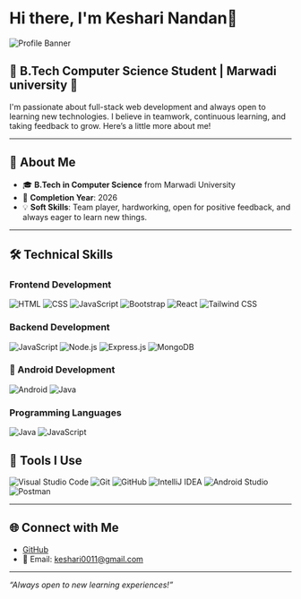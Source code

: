 # Hi there, I'm  Keshari Nandan👋

![Profile Banner](https://media.giphy.com/media/qgQUggAC3Pfv687qPC/giphy.gif)

## 🌟 B.Tech Computer Science Student | Marwadi university 🌟

I'm passionate about full-stack web development and always open to learning new technologies. I believe in teamwork, continuous learning, and taking feedback to grow. Here’s a little more about me!

---

## 🧳 About Me

- 🎓 **B.Tech in Computer Science** from Marwadi University  
- 🎯 **Completion Year**: 2026  
- 💡 **Soft Skills**: Team player, hardworking, open for positive feedback, and always eager to learn new things.

---

## 🛠 Technical Skills

### Frontend Development
![HTML](https://img.shields.io/badge/HTML-red?style=for-the-badge&logo=html5)
![CSS](https://img.shields.io/badge/CSS-blue?style=for-the-badge&logo=css3)
![JavaScript](https://img.shields.io/badge/JavaScript-yellow?style=for-the-badge&logo=javascript)
![Bootstrap](https://img.shields.io/badge/Bootstrap-purple?style=for-the-badge&logo=bootstrap)
![React](https://img.shields.io/badge/React-blue?style=for-the-badge&logo=react)
![Tailwind CSS](https://img.shields.io/badge/TailwindCSS-teal?style=for-the-badge&logo=tailwind-css)

### Backend Development
![JavaScript](https://img.shields.io/badge/JavaScript-yellow?style=for-the-badge&logo=javascript)
![Node.js](https://img.shields.io/badge/Node.js-green?style=for-the-badge&logo=node.js)
![Express.js](https://img.shields.io/badge/Express.js-black?style=for-the-badge&logo=express)
![MongoDB](https://img.shields.io/badge/MongoDB-green?style=for-the-badge&logo=mongodb)

### 📱 Android Development
![Android](https://img.shields.io/badge/Android-3DDC84?style=for-the-badge&logo=android&logoColor=white)
![Java](https://img.shields.io/badge/Java-blue?style=for-the-badge&logo=java)


### Programming Languages
![Java](https://img.shields.io/badge/Java-blue?style=for-the-badge&logo=java)
![JavaScript](https://img.shields.io/badge/JavaScript-yellow?style=for-the-badge&logo=javascript)


## 🧰 Tools I Use
![Visual Studio Code](https://img.shields.io/badge/VS%20Code-007ACC?style=for-the-badge&logo=visual-studio-code&logoColor=white)
![Git](https://img.shields.io/badge/Git-F05032?style=for-the-badge&logo=git&logoColor=white)
![GitHub](https://img.shields.io/badge/GitHub-181717?style=for-the-badge&logo=github)
![IntelliJ IDEA](https://img.shields.io/badge/IntelliJ%20IDEA-000000?style=for-the-badge&logo=intellij-idea&logoColor=white)
![Android Studio](https://img.shields.io/badge/Android%20Studio-3DDC84?style=for-the-badge&logo=android-studio&logoColor=white)
![Postman](https://img.shields.io/badge/Postman-FF6C37?style=for-the-badge&logo=postman&logoColor=white)


---

## 🌐 Connect with Me

- [GitHub](https://github.com/kesharigupta)
- 📧 Email: keshari0011@gmail.com

---

*“Always open to new learning experiences!”*
